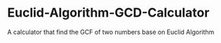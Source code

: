 # Euclid-Algorithm-GCD-Calculator
A calculator that find the GCF of two numbers base on Euclid Algorithm
